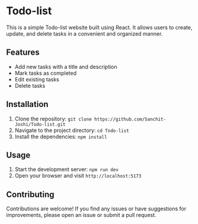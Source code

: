 # Todo-list 

This is a simple Todo-list website built using React. It allows users to create, update, and delete tasks in a convenient and organized manner.

## Features

- Add new tasks with a title and description
- Mark tasks as completed
- Edit existing tasks
- Delete tasks
 

## Installation

1. Clone the repository: `git clone https://github.com/Sanchit-Joshi/Todo-list.git`
2. Navigate to the project directory: `cd Todo-list`
3. Install the dependencies: `npm install`

## Usage

1. Start the development server: `npm run dev`
2. Open your browser and visit `http://localhost:5173`

## Contributing

Contributions are welcome! If you find any issues or have suggestions for improvements, please open an issue or submit a pull request.


